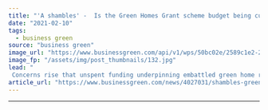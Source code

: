 ```yaml
---
title: "'A shambles' -  Is the Green Homes Grant scheme budget being cut?"
date: "2021-02-10"
tags: 
  - business green
source: "business green"
image_url: "https://www.businessgreen.com/api/v1/wps/50bc02e/2589c1e2-25a2-45bf-8c21-1698d9dd148f/1/loft-insulation-istock-185x114.jpg"
image_fp: "/assets/img/post_thumbnails/132.jpg"
lead: "
 Concerns rise that unspent funding underpinning embattled green home retrofit scheme will not be rolled over beyond March, despite myriad teething issues ..."
article_url: "https://www.businessgreen.com/news/4027031/shambles-green-homes-grant-scheme-budget-cut"
---
```


---
